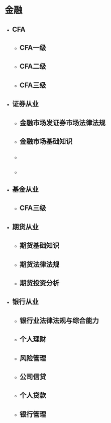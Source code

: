 # 金融
* ## CFA
    * ## CFA一级
    * ## CFA二级
    * ## CFA三级
* ## 证券从业
    * ## 金融市场发证券市场法律法规
    * ## 金融市场基础知识
    * ## 
    * ## 
* ## 基金从业
    * ## CFA三级
* ## 期货从业
    * ## 期货基础知识
    * ## 期货法律法规
    * ## 期货投资分析
* ## 银行从业
    * ## 银行业法律法规与综合能力
    * ## 个人理财
    * ## 风险管理
    * ## 公司信贷
    * ## 个人贷款
    * ## 银行管理
